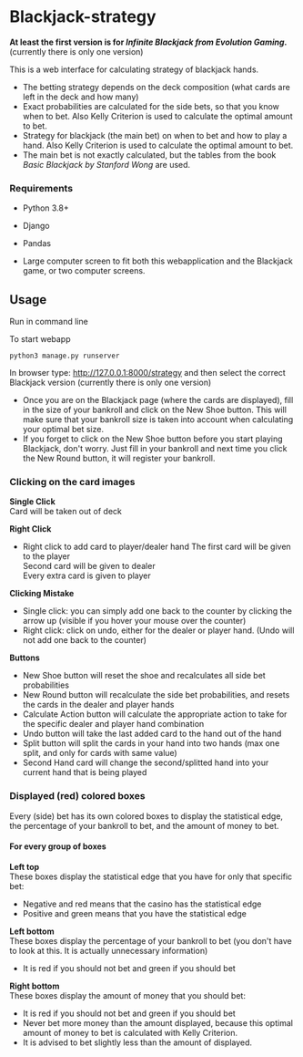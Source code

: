 # Blackjack-strategy
**At least the first version is for *Infinite Blackjack from Evolution Gaming*.** (currently there is only one version)

This is a web interface for calculating strategy of blackjack hands. 

- The betting strategy depends on the deck composition (what cards are left in the deck and how many)
- Exact probabilities are calculated for the side bets, so that you know when to bet. Also Kelly Criterion is used to calculate the optimal amount to bet.
- Strategy for blackjack (the main bet) on when to bet and how to play a hand. Also Kelly Criterion is used to calculate the optimal amount to bet.
- The main bet is not exactly calculated, but the tables from the book *Basic Blackjack by Stanford Wong* are used.

### Requirements
- Python 3.8+
- Django
- Pandas

- Large computer screen to fit both this webapplication and the Blackjack game, or two computer screens.

## Usage
Run in command line

To start webapp
```
python3 manage.py runserver
```
In browser type: http://127.0.0.1:8000/strategy and then select the correct Blackjack version (currently there is only one version)

- Once you are on the Blackjack page (where the cards are displayed), fill in the size of your bankroll and click on the New Shoe button. This will make sure that your bankroll size is taken into account when calculating your optimal bet size.
- If you forget to click on the New Shoe button before you start playing Blackjack, don't worry. Just fill in your bankroll and next time you click the New Round button, it will register your bankroll.

### Clicking on the card images
<b>Single Click</b><br>
Card will be taken out of deck

<b>Right Click</b>
- Right click to add card to player/dealer hand
The first card will be given to the player<br>
Second card will be given to dealer<br>
Every extra card is given to player<br>

<b>Clicking Mistake</b><br>
- Single click: you can simply add one back to the counter by clicking the arrow up (visible if you hover your mouse over the counter)
- Right click: click on undo, either for the dealer or player hand. (Undo will not add one back to the counter)

<b>Buttons</b>
- New Shoe button will reset the shoe and recalculates all side bet probabilities
- New Round button will recalculate the side bet probabilities, and resets the cards in the dealer and player hands
- Calculate Action button will calculate the appropriate action to take for the specific dealer and player hand combination
- Undo button will take the last added card to the hand out of the hand
- Split button will split the cards in your hand into two hands (max one split, and only for cards with same value)
- Second Hand card will change the second/splitted hand into your current hand that is being played

### Displayed (red) colored boxes
Every (side) bet has its own colored boxes to display the statistical edge, the percentage of your bankroll to bet, and the amount of money to bet.

#### For every group of boxes

<b>Left top</b><br>
These boxes display the statistical edge that you have for only that specific bet:
- Negative and red means that the casino has the statistical edge
- Positive and green means that you have the statistical edge

<b>Left bottom</b><br>
These boxes display the percentage of your bankroll to bet (you don't have to look at this. It is actually unnecessary information)
- It is red if you should not bet and green if you should bet

<b>Right bottom</b><br>
These boxes display the amount of money that you should bet:
- It is red if you should not bet and green if you should bet
- Never bet more money than the amount displayed, because this optimal amount of money to bet is calculated with Kelly Criterion. 
- It is advised to bet slightly less than the amount of displayed.






